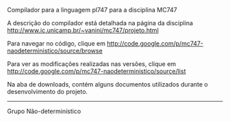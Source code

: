 Compilador para a linguagem pl747 para a disciplina MC747

A descrição do compilador está detalhada na página da disciplina http://www.ic.unicamp.br/~vanini/mc747/projeto.html


Para navegar no código, clique em http://code.google.com/p/mc747-naodeterministico/source/browse

Para ver as modificações realizadas nas versões, clique em http://code.google.com/p/mc747-naodeterministico/source/list


Na aba de downloads, contém alguns documentos utilizados durante o desenvolvimento do projeto.


---


Grupo Não-determinístico